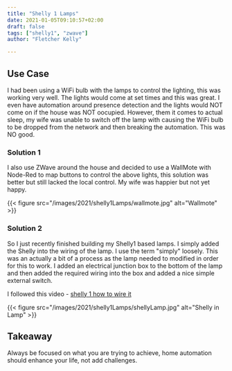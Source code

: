 ```yaml
---
title: "Shelly 1 Lamps"
date: 2021-01-05T09:10:57+02:00
draft: false
tags: ["shelly1", "zwave"]
author: "Fletcher Kelly"

---
```


## Use Case  

I had been using a WiFi bulb with the lamps to control the lighting, this was working very well. The lights would come at set times and this was great. I even have automation around presence detection and the lights would NOT come on if the house was NOT oocupied. However, them it comes to actual sleep, my wife was unable to switch off the lamp with causing the WiFi bulb to be dropped from the network and then breaking the automation. This was NO good.

### Solution 1

I also use ZWave around the house and decided to use a WallMote with Node-Red to map buttons to control the above lights, this solution was better but still lacked the local control. My wife was happier but not yet happy.  

{{< figure src="/images/2021/shelly1Lamps/wallmote.jpg" alt="Wallmote" >}}

### Solution 2

So I just recently finished building my Shelly1 based lamps. I simply added the Shelly into the wiring of the lamp. I use the term "simply" loosely. This was an actually a bit of a process as the lamp needed to modified in order for this to work. I added an electrical junction box to the bottom of the lamp and then added the required wiring into the box and added a nice simple external switch.

I followed this video - [shelly 1 how to wire it](https://www.youtube.com/watch?v=CtHo1lIo4_Q)  

<!-- {{< figure src="/images/2021/shelly1Lamps/shellyLamp.jpg" title="Shelly in Lamp" class="left" >}} -->
{{< figure src="/images/2021/shelly1Lamps/shellyLamp.jpg" alt="Shelly in Lamp" >}}

## Takeaway

Always be focused on what you are trying to achieve, home automation should enhance your life, not add challenges.
